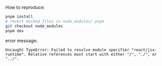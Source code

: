 How to reproduce:

```bash
pnpm install
# revert mocked files in node_modules/.pnpm
git checkout node_modules
pnpm dev
```

error message:

```
Uncaught TypeError: Failed to resolve module specifier "react/jsx-runtime". Relative references must start with either "/", "./", or "../".
```
